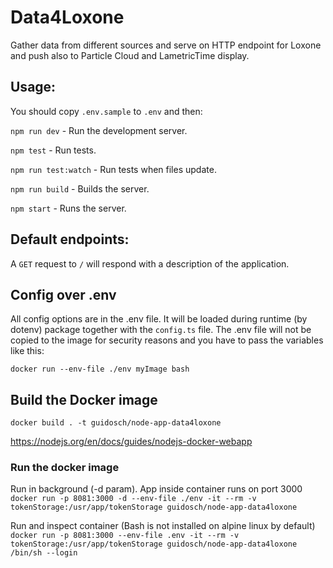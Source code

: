 # Data4Loxone

Gather data from different sources and serve on HTTP endpoint for Loxone and push also to Particle Cloud and LametricTime display.

## Usage:

You should copy `.env.sample` to `.env` and then:

`npm run dev` - Run the development server.

`npm test` - Run tests.

`npm run test:watch` - Run tests when files update.

`npm run build` - Builds the server.

`npm start` - Runs the server.

## Default endpoints:

A `GET` request to `/` will respond with a description of the application.

## Config over .env
All config options are in the .env file. It will be loaded during runtime (by dotenv) package together with the `config.ts` file. The .env file will not be copied to the image for security reasons and you have to pass the variables like this:

`docker run --env-file ./env myImage bash`

## Build the Docker image
`docker build . -t guidosch/node-app-data4loxone`

https://nodejs.org/en/docs/guides/nodejs-docker-webapp

### Run the docker image
Run in background (-d param). App inside container runs on port 3000
`docker run -p 8081:3000 -d --env-file ./env -it --rm -v tokenStorage:/usr/app/tokenStorage guidosch/node-app-data4loxone`

Run and inspect container (Bash is not installed on alpine linux by default)
`docker run -p 8081:3000 --env-file .env -it --rm -v tokenStorage:/usr/app/tokenStorage guidosch/node-app-data4loxone /bin/sh --login`